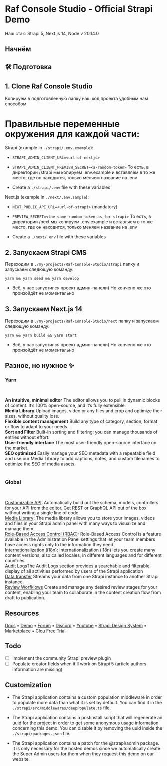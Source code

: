 # Raf Console Studio - Official Strapi Demo

Наш стэк:
Strapi 5, Next.js 14, Node v 20.14.0

## Начнём

## 🛠 Подготовка

## 1. Clone Raf Console Studio

Копируем в подготовленную папку наш код проекта удобным нам способом

# Правильные переменные окружения для каждой части:

Strapi (example in `./strapi/.env.example`):
  - `STRAPI_ADMIN_CLIENT_URL=<url-of-nextjs>`
  - `STRAPI_ADMIN_CLIENT_PREVIEW_SECRET=<a-random-token>`
    То есть, в директории /strapi мы копируем .env.example и вставляем в то же место, где он находится, только меняем название на .env

- Create a `./strapi/.env` file with these variables

Next.js (example in `./next/.env.sample`):
  - `NEXT_PUBLIC_API_URL=<url-of-strapi>` (mandatory)
  - `PREVIEW_SECRET=<the-same-random-token-as-for-strapi>`
    То есть, в директории /next мы копируем .env.example и вставляем в то же место, где он находится, только меняем название на .env

- Create a `./next/.env` file with these variables

## 2. Запускаем Strapi CMS

Переходим в `./my-projects/Raf-Console-Studio/strapi` папку и запускаем следющую команду:

```
yarn && yarn seed && yarn develop
```

- Всё, у нас запустился проект админ-панели) Но кончено же это произойдёт не моментально

## 3. Запускаем Next.js 14

Переходим в `./my-projects/Raf-Console-Studio/next` папку и запускаем следющую команду:

```
yarn && yarn build && yarn start
```

- Всё, у нас запустился проект админ-панели) Но кончено же это произойдёт не моментально

## Разное, но нужное ✨

### Yarn

<br />

**An intuitive, minimal editor** The editor allows you to pull in dynamic blocks of content. It’s 100% open-source, and it’s fully extensible.<br />
**Media Library** Upload images, video or any files and crop and optimize their sizes, without quality loss.<br />
**Flexible content management** Build any type of category, section, format or flow to adapt to your needs. <br />
**Sort and Filter** Built-in sorting and filtering: you can manage thousands of entries without effort.<br />
**User-friendly interface** The most user-friendly open-source interface on the market.<br />
**SEO optimized** Easily manage your SEO metadata with a repeatable field and use our Media Library to add captions, notes, and custom filenames to optimize the SEO of media assets.<br /><br />

### Global

<br />

[Customizable API](https://strapi.io/features/customizable-api): Automatically build out the schema, models, controllers for your API from the editor. Get REST or GraphQL API out of the box without writing a single line of code.<br />
[Media Library](https://strapi.io/features/media-library): The media library allows you to store your images, videos and files in your Strapi admin panel with many ways to visualize and manage them.<br />
[Role-Based Access Control (RBAC)](https://strapi.io/features/custom-roles-and-permissions): Role-Based Access Control is a feature available in the Administration Panel settings that let your team members have access rights only to the information they need.<br />
[Internationalization (i18n)](https://strapi.io/features/internationalization): Internationalization (i18n) lets you create many content versions, also called locales, in different languages and for different countries.<br />
[Audit Logs](https://strapi.io/blog/reasons-and-best-practices-for-using-audit-logs-in-your-application)The Audit Logs section provides a searchable and filterable display of all activities performed by users of the Strapi application<br />
[Data transfer](https://strapi.io/blog/importing-exporting-and-transferring-data-with-the-strapi-cli) Streams your data from one Strapi instance to another Strapi instance.<br />
[Review Worfklows](https://docs.strapi.io/user-docs/settings/review-workflows) Create and manage any desired review stages for your content, enabling your team to collaborate in the content creation flow from draft to publication. <br />


## Resources

[Docs](https://docs.strapi.io) • [Demo](https://strapi.io/demo) • [Forum](https://forum.strapi.io/) • [Discord](https://discord.strapi.io) • [Youtube](https://www.youtube.com/c/Strapi/featured) • [Strapi Design System](https://design-system.strapi.io/) • [Marketplace](https://market.strapi.io/) • [Clou Free Trial](https://cloud.strapi.io) 

## Todo

- [ ] Implement the community Strapi preview plugin
- [ ] Populate creator fields when it'll work on Strapi 5 (article authors information are missing)

## Customization

- The Strapi application contains a custom population middleware in order to populate more data than what it is set by default. You can find it in the `./strapi/src/middlewares/deepPopulate.ts` file.

- The Strapi application contains a postinstall script that will regenerate an uuid for the project in order to get some anonymous usage information concerning this demo. You can disable it by removing the uuid inside the `./strapi/packages.json` file.

- The Strapi application contains a patch for the @strapi/admin package. It is only necessary for the hosted demos since we automatically create the Super Admin users for them when they request this demo on our website.
